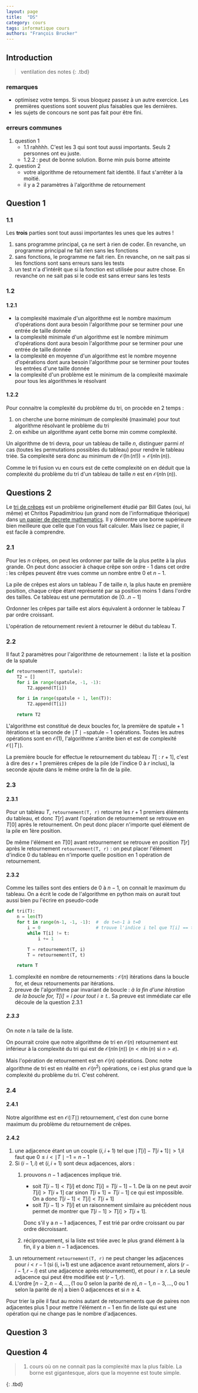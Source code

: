 ```yaml
---
layout: page
title:  "DS"
category: cours
tags: informatique cours 
authors: "François Brucker"
---
```



## Introduction

> ventilation des notes
{: .tbd}

### remarques

* optimisez votre temps. Si vous bloquez passez à un autre exercice. Les premières questions sont souvent plus faisables que les dernières.
* les sujets de concours ne sont pas fait pour être fini.

### erreurs communes

1. question 1
   * 1.1 rahhhh. C'est les 3 qui sont tout aussi importants. Seuls 2 personnes ont eu juste.
   * 1.2.2 : peut de bonne solution. Borne min puis borne atteinte
2. question 2
   * votre algorithme de retournement fait identité. Il faut s'arrêter à la moitié.
   * il y a 2 paramètres à l'algorithme de retournement

## Question 1

### 1.1

Les **trois** parties sont tout aussi importantes les unes que les autres !

1. sans programme principal, ça ne sert à rien de coder. En revanche, un programme principal ne fait rien sans les fonctions
2. sans fonctions, le programme ne fait rien. En revanche, on ne sait pas si les fonctions sont sans erreurs sans les tests
3. un test n'a d'intérêt que si la fonction est utilisée pour autre chose. En revanche on ne sait pas si le code est sans erreur sans les tests

### 1.2

#### 1.2.1

* la complexité maximale d'un algorithme est le nombre maximum d'opérations dont aura besoin l'algorithme pour se terminer pour une entrée de taille donnée
* la complexité minimale d'un algorithme est le nombre minimum d'opérations dont aura besoin l'algorithme pour se terminer pour une entrée de taille donnée
* la complexité en moyenne d'un algorithme est le nombre moyenne d'opérations dont aura besoin l'algorithme pour se terminer pour toutes les entrées d'une taille donnée
* la complexité d'un problème est le minimum de la complexité maximale pour tous les algorithmes le résolvant

#### 1.2.2

Pour connaitre la complexité du problème du tri, on procède en 2 temps :

1. on cherche une borne minimum de complexité (maximale) pour tout algorithme résolvant le problème du tri
2. on exhibe un algorithme ayant cette borne min comme complexité.

Un algorithme de tri devra, pour un tableau de taille $n$, distinguer parmi $n!$ cas (toutes les permutations possibles du tableau) pour rendre le tableau triée. Sa complexité sera donc au minimum de $\mathcal{O}(\ln(n!)) = \mathcal{O}(n\ln(n))$.

Comme le tri fusion vu en cours est de cette complexité on en déduit que la complexité du problème du tri d'un tableau de taille $n$ est en $\mathcal{O}(n\ln(n))$.

## Questions 2

Le [tri de crêpes](https://fr.wikipedia.org/wiki/Tri_de_cr%C3%AApes) est un problème originellement étudié par Bill Gates (oui, lui même) et Chritos Papadimitriou (un grand nom de l'informatique théorique) dans [un papier de decrete mathematics](https://www.sciencedirect.com/science/article/pii/0012365X79900682?via%3Dihub). Il y démontre une borne supérieure bien meilleure que celle que l'on vous fait calculer. Mais lisez ce papier, il est facile à comprendre.

### 2.1

Pour les $n$ crêpes, on peut les ordonner par taille de la plus petite à la plus grande. On peut donc associer à chaque crêpe son ordre - 1 dans cet ordre : les crêpes peuvent être vues comme un nombre entre 0 et $n-1$.

La pile de crêpes est alors un tableau $T$ de taille $n$, la plus haute en première position, chaque crêpe étant représenté par sa position moins 1 dans l'ordre des tailles. Ce tableau est une permutation de $[0 \mathrel{ {.}\,{.} } n-1]$

Ordonner les crêpes par taille est alors équivalent à ordonner le tableau $T$ par ordre croissant.

L'opération de retournement revient à retourner le début du tableau T.

### 2.2

Il faut 2 paramètres pour l'algorithme de retournement : la liste et la position de la spatule

```python
def retournement(T, spatule):
    T2 = []
    for i in range(spatule, -1, -1):
        T2.append(T[i])

    for i in range(spatule + 1, len(T)):
        T2.append(T[i])

    return T2
```

L'algorithme est constitué de deux boucles for, la première de $\mbox{spatule}+1$ itérations et la seconde de $\mid T \mid - \mbox{spatule}-1$ opérations. Toutes les autres opérations sont en $\mathcal{O}(1)$, l'algorithme s'arrête bien et est de complexité $\mathcal{O}(\mid T \mid)$.

La première boucle for effectue le retournement du tableau $T[:r+1]$, c'est à dire des $r+1$ premières crêpes de la pile (de l'indice 0 à $r$ inclus), la seconde ajoute dans le même ordre la fin de la pile. 

### 2.3

#### 2.3.1

Pour un tableau $T$, `retournement(T, r)` retourne les $r+1$ premiers éléments du tableau, et donc $T[r]$  avant l'opération de retournement se retrouve en $T[0]$ après le retournement. On peut donc placer n'importe quel élément de la pile en 1ère position.

De même l'élément en $T[0]$ avant retournement se retrouve en position $T[r]$ après le retournement `retournement(T, r)` : on peut placer l'élément d'indice 0 du tableau en n'importe quelle position en 1 opération de retournement.

#### 2.3.2

Comme les tailles sont des entiers de 0 à $n-1$, on connait le maximum du tableau. On a écrit le code de l'algorithme en python mais on aurait tout aussi bien pu l'écrire en pseudo-code

```python
def tri(T):
    n = len(T)
    for t in range(n-1, -1, -1):  #  de t=n-1 à t=0
        i = 0                     # trouve l'indice i tel que T[i] == t
        while T[i] != t:
            i += 1

        T = retournement(T, i)
        T = retournement(T, t)

    return T
```

1. complexité en nombre de retournements : $\mathcal{O}(n)$ itérations dans la boucle for, et deux retournements par itérations.
2. preuve de l'algorithme par invariant de boucle : *à la fin d'une itération de la boucle for, $T[i] = i$ pour tout $i \geq t$.*. Sa preuve est immédiate car elle découle de la question 2.3.1

##### 2.3.3

On note $n$ la taile de la liste.

On pourrait croire que notre algorithme de tri en $\mathcal{O}(n)$ retournement est inférieur à la complexité du tri qui est de $\mathcal{O}(n\ln(n))$ ($n < n \ln(n)$ si $n > e$).

Mais l'opération de retournement est en $\mathcal{O}(n)$ opérations. Donc notre algorithme de tri est en réalité en $\mathcal{O}(n^2)$ opérations, ce i est plus grand que la complexité du problème du tri. C'est cohérent.

### 2.4

#### 2.4.1

Notre algorithme est en $\mathcal{O}(\mid T \mid)$ retournement, c'est don cune borne maximum du problème du retournement de crêpes.

#### 2.4.2

1. une adjacence étant un un couple $(i, i+1)$ tel que $\mid T[i] - T[i+1] \mid > 1$,il faut que $0 \leq i < \mid T \mid -1 = n -1$
2. Si $(i-1, i)$ et $(i, i+1)$ sont deux adjacences, alors :
   1. prouvons $n-1$ adjacences implique trié.
      * soit $T[i-1] < T[i]$ et donc $T[i] = T[i-1] - 1$. De là on ne peut avoir $T[i] > T[i+1]$ car sinon $T[i+1] = T[i-1]$ ce qui est impossible. On a donc $T[i-1] < T[i] < T[i+1]$
      * soit $T[i-1] > T[i]$ et un raisonnement similaire au précédent nous permet de montrer que $T[i-1] > T[i] > T[i+1]$.

      Donc s'il y a $n-1$ adjacences, $T$ est trié par ordre croissant ou par ordre décroissant.
   2. réciproquement, si la liste est triée avec le plus grand élément à la fin, il y a bien $n-1$ adjacences.
3. un retournement `retournement(T, r)` ne peut changer les adjacences pour $i < r - 1$ (si (i, i+1) est une adjacence avant retournement, alors $(r-i-1, r-i)$  est une adjacence après retournement), et pour $i \geq r$. La seule adjacence qui peut être modifiée est $(r-1, r)$.
4. L'ordre $[n-2, n-4, \dots, (1\mbox{ ou }0\mbox{ selon la parité de }n), n-1, n-3, \dots, 0\mbox{ ou }1\mbox{ selon la parité de }n]$ a bien 0 adjacences et si $n \geq 4$.

Pour trier la pile il faut au moins autant de retournements que de paires non adjacentes plus 1 pour mettre l'élément $n-1$ en fin de liste qui est une opération qui ne change pas le nombre d'adjacences.

## Question 3

## Question 4

>
> 1. cours où on ne connait pas la complexité max la plus faible. La borne est gigantesque, alors que la moyenne est toute simple.
>
{: .tbd}
